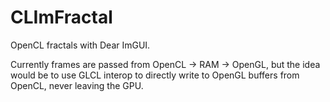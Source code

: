 # CLImFractal

OpenCL fractals with Dear ImGUI. 

Currently frames are passed from OpenCL -> RAM -> OpenGL, but the idea would be to use GLCL interop to directly write to OpenGL buffers from OpenCL, never leaving the GPU.

